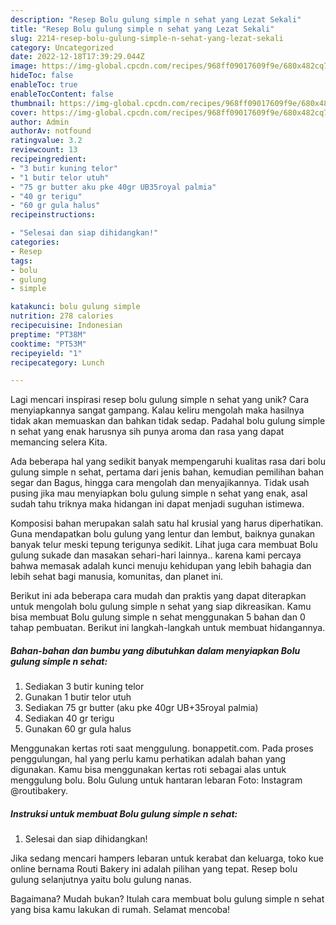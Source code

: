 ```yaml
---
description: "Resep Bolu gulung simple n sehat yang Lezat Sekali"
title: "Resep Bolu gulung simple n sehat yang Lezat Sekali"
slug: 2214-resep-bolu-gulung-simple-n-sehat-yang-lezat-sekali
category: Uncategorized
date: 2022-12-18T17:39:29.044Z
image: https://img-global.cpcdn.com/recipes/968ff09017609f9e/680x482cq70/bolu-gulung-simple-n-sehat-foto-resep-utama.jpg
hideToc: false
enableToc: true
enableTocContent: false
thumbnail: https://img-global.cpcdn.com/recipes/968ff09017609f9e/680x482cq70/bolu-gulung-simple-n-sehat-foto-resep-utama.jpg
cover: https://img-global.cpcdn.com/recipes/968ff09017609f9e/680x482cq70/bolu-gulung-simple-n-sehat-foto-resep-utama.jpg
author: Admin
authorAv: notfound
ratingvalue: 3.2
reviewcount: 13
recipeingredient:
- "3 butir kuning telor"
- "1 butir telor utuh"
- "75 gr butter aku pke 40gr UB35royal palmia"
- "40 gr terigu"
- "60 gr gula halus"
recipeinstructions:

- "Selesai dan siap dihidangkan!"
categories:
- Resep
tags:
- bolu
- gulung
- simple

katakunci: bolu gulung simple 
nutrition: 278 calories
recipecuisine: Indonesian
preptime: "PT38M"
cooktime: "PT53M"
recipeyield: "1"
recipecategory: Lunch

---
```





Lagi mencari inspirasi resep bolu gulung simple n sehat yang unik? Cara menyiapkannya sangat gampang. Kalau keliru mengolah maka hasilnya tidak akan memuaskan dan bahkan tidak sedap. Padahal bolu gulung simple n sehat yang enak harusnya sih punya aroma dan rasa yang dapat memancing selera Kita.





Ada beberapa hal yang sedikit banyak mempengaruhi kualitas rasa dari bolu gulung simple n sehat, pertama dari jenis bahan, kemudian pemilihan bahan segar dan Bagus, hingga cara mengolah dan menyajikannya. Tidak usah pusing jika mau menyiapkan bolu gulung simple n sehat yang enak,      asal sudah tahu triknya maka hidangan ini dapat menjadi suguhan istimewa.














Komposisi bahan merupakan salah satu hal krusial yang harus diperhatikan. Guna mendapatkan bolu gulung yang lentur dan lembut, baiknya gunakan banyak telur meski tepung terigunya sedikit. Lihat juga cara membuat Bolu gulung sukade dan masakan sehari-hari lainnya.. karena kami percaya bahwa memasak adalah kunci menuju kehidupan yang lebih bahagia dan lebih sehat bagi manusia, komunitas, dan planet ini.






Berikut ini ada beberapa cara mudah dan praktis yang dapat diterapkan untuk mengolah bolu gulung simple n sehat yang siap dikreasikan. Kamu bisa membuat Bolu gulung simple n sehat menggunakan 5 bahan dan 0 tahap pembuatan. Berikut ini langkah-langkah untuk membuat hidangannya.

<!--inarticleads1-->

##### Bahan-bahan dan bumbu yang dibutuhkan dalam menyiapkan Bolu gulung simple n sehat:

1. Sediakan 3 butir kuning telor
1. Gunakan 1 butir telor utuh
1. Sediakan 75 gr butter (aku pke 40gr UB+35royal palmia)
1. Sediakan 40 gr terigu
1. Gunakan 60 gr gula halus


Menggunakan kertas roti saat menggulung. bonappetit.com. Pada proses penggulungan, hal yang perlu kamu perhatikan adalah bahan yang digunakan. Kamu bisa menggunakan kertas roti sebagai alas untuk menggulung bolu. Bolu Gulung untuk hantaran lebaran Foto: Instagram @routibakery. 

<!--inarticleads2-->

##### Instruksi untuk membuat Bolu gulung simple n sehat:


1. Selesai dan siap dihidangkan!

Jika sedang mencari hampers lebaran untuk kerabat dan keluarga, toko kue online bernama Routi Bakery ini adalah pilihan yang tepat. Resep bolu gulung selanjutnya yaitu bolu gulung nanas. 

Bagaimana? Mudah bukan? Itulah cara membuat bolu gulung simple n sehat yang bisa kamu lakukan di rumah. Selamat mencoba!
